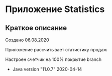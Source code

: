 # Приложение Statistics

## Краткое описание

Создано 06.08.2020

Приложение рассчитывает статистику продаж

Настроен счетчик на 100% покрытие branch

* Java version "11.0.7" 2020-04-14

